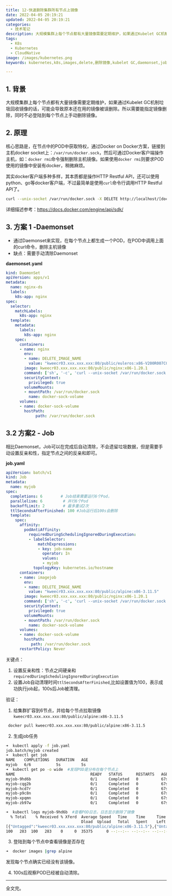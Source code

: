 ```yaml
---
title: 12-快速删除集群所有节点上镜像
date: 2022-04-05 20:19:21
updated: 2022-04-05 20:19:21
categories: 
  - 技术笔记
description: 大规模集群上每个节点都有大量镜像需要定期维护，如果通过Kubelet GC机制垃圾回收镜像的话，可能会导致原本还在用的镜像被误删除。所以需要能指定镜像删除，同时不必登陆到每个节点上手动删除镜像。
tags: 
  - K8s
  - Kubernetes
  - CloudNative
image: /images/kubernetes.png
keywords: kubernetes,k8s,images,delete,删除镜像,kubelet GC,daemonset,job

---
```


## 1. 背景

大规模集群上每个节点都有大量镜像需要定期维护，如果通过Kubelet GC机制垃圾回收镜像的话，可能会导致原本还在用的镜像被误删除。所以需要能指定镜像删除，同时不必登陆到每个节点上手动删除镜像。

## 2. 原理

核心思路是，在节点中的POD中获取特权，通过Docker on Docker方案，链接到主机docker socket上：`/var/run/docker.sock`，然后可通过Docker客户端操作主机，如：`docker rmi`命令强制删除主机镜像。如果使用`docker rmi`则要求POD使用的镜像中安装有docker，稍微麻烦。

其实docker客户端多种多样，其本质都是操作HTTP Restful API，还可以使用python、go等docker客户端，不过最简单是使用`curl`命令行调用HTTP Restful API了。

```bash
curl --unix-socket /var/run/docker.sock -X DELETE http://localhost/[docker Version]/images/[imageID]
```

详细描述参考：https://docs.docker.com/engine/api/sdk/

## 3. 方案 1 -Daemonset

- 通过Daemonset来实现，在每个节点上都生成一个POD，在POD中调用上面的curl命令，删除主机镜像
- 缺点：需要手动清除Daemonset

**daemonset.yaml**

```yaml
kind: DaemonSet
apiVersion: apps/v1
metadata:
  name: nginx-ds
  labels:
    k8s-app: nginx
spec:
  selector:
    matchLabels:
      k8s-app: nginx
  template:
    metadata:
      labels:
        k8s-app: nginx
    spec:
      containers:
      - name: nginx
        env:
        - name: DELETE_IMAGE_NAME
          value: "kweecr03.xxx.xxx.xxx:80/public/euleros:x86-V200R007C00SPC521B060"
        image: kweecr03.xxx.xxx.xxx:80/public/nginx:x86-1.20.1
        command: ['sh', '-c', 'curl --unix-socket /var/run/docker.sock -X DELETE http://localhost/v1.39/images/$(DELETE_IMAGE_NAME)?force=true']
        securityContext:
          privileged: true
        volumeMounts:
        - mountPath: /var/run/docker.sock
          name: docker-sock-volume
      volumes:
      - name: docker-sock-volume
        hostPath:
             path: /var/run/docker.sock
```

## 3.2 方案2 - Job

相比Daemonset，Job可以在完成后自动清除，不会遗留垃圾数据，但是需要手动设置反亲和性，指定节点之间的反亲和即可。

**job.yaml**

```yaml
apiVersion: batch/v1
kind: Job
metadata:
  name: myjob
spec:
  completions: 6        # Job结束需要运行6个Pod，
  parallelism: 6         # 并行6个Pod
  backoffLimit: 2        # 最多重试2次
  ttlSecondsAfterFinished: 100 #Job运行后100s会删除
  template:
    spec:
      affinity:
        podAntiAffinity:
          requiredDuringSchedulingIgnoredDuringExecution:
          - labelSelector:
              matchExpressions:
              - key: job-name
                operator: In
                values:
                - myjob
            topologyKey: kubernetes.io/hostname
      containers:
      - name: imagejob
        env:
        - name: DELETE_IMAGE_NAME
          value: "kweecr03.xxx.xxx.xxx:80/public/alpine:x86-3.11.5"
        image: kweecr03.xxx.xxx.xxx:80/public/nginx:x86-1.20.1
        command: ['sh', '-c', 'curl --unix-socket /var/run/docker.sock -X DELETE http://localhost/v1.39/images/$(DELETE_IMAGE_NAME)?force=true']
        securityContext:
          privileged: true
        volumeMounts:
        - mountPath: /var/run/docker.sock
          name: docker-sock-volume
      volumes:
      - name: docker-sock-volume
        hostPath:
           path: /var/run/docker.sock
      restartPolicy: Never
```

关键点：

1. 设置反亲和性：节点之间硬亲和`requiredDuringSchedulingIgnoredDuringExecution`
2. 设置Job自动清理时间`ttlSecondsAfterFinished`,比如设置值为100，表示成功执行job起，100s后Job被清理。

验证：

1. 给集群扩容到6节点，并给每个节点拉取镜像`kweecr03.xxx.xxx.xxx:80/public/alpine:x86-3.11.5`

```bash
 docker pull kweecr03.xxx.xxx.xxx:80/public/alpine:x86-3.11.5
```

2. 生成job任务

```bash
➜  kubectl apply -f job.yaml
job.batch/myjob created
➜  kubectl get job
NAME    COMPLETIONS   DURATION   AGE
myjob   6/6           5s         5s
➜  kubectl get po -o wide  #发现POD是分布在每个节点上
NAME                                 READY   STATUS      RESTARTS   AGE    IP            NODE             NOMINATED NODE   READINESS GATES
myjob-9hd6b                          0/1     Completed   0          67s    12.11.0.117   10.247.154.161   <none>           <none>
myjob-cqg2b                          0/1     Completed   0          67s    12.11.0.109   10.247.154.144   <none>           <none>
myjob-hcd7r                          0/1     Completed   0          67s    12.11.0.139   10.247.154.180   <none>           <none>
myjob-p9c8n                          0/1     Completed   0          67s    12.11.0.93    10.247.154.122   <none>           <none>
myjob-xpqmn                          0/1     Completed   0          67s    12.11.0.63    10.247.154.39    <none>           <none>
myjob-zb97w                          0/1     Completed   0          67s    12.11.0.76    10.247.154.19    <none>           <none>

➜  kubectl logs myjob-9hd6b  #查看POD日志，日志显示删除了镜像
  % Total    % Received % Xferd  Average Speed   Time    Time     Time  Current
                                 Dload  Upload   Total   Spent    Left  Speed
[{"Untagged":"kweecr03.xxx.xxx.xxx:80/public/alpine:x86-3.11.5"},{"Untagged":"kweecr03.xxx.xxx.xxx:80/public/alpine@sha256:cb8a924afdf0229ef7515d9e5b3024e23b3eb03ddbba287f4a19c6ac90b8d221"},{"Deleted":"sha256:a187dde48cd289ac374ad8539930628314bc581a481cdb41409c9289419ddb72"}]
100   283  100   283    0     0  35375      0 --:--:-- --:--:-- --:--:-- 35375

```

3. 登陆到每个节点中查看镜像是否存在

```bash
➜  docker images |grep alpine
```

发现每个节点确实已经没有该镜像。

4. 100s后观察POD已经被自动清除。

---

全文完。